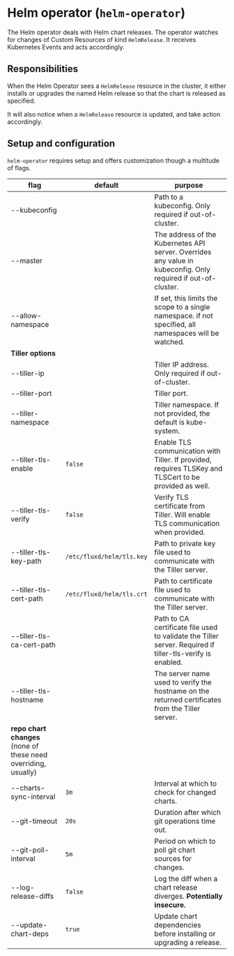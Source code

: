 # Helm operator (`helm-operator`)

The Helm operator deals with Helm chart releases. The operator watches for
changes of Custom Resources of kind `HelmRelease`. It receives Kubernetes
Events and acts accordingly.

## Responsibilities

When the Helm Operator sees a `HelmRelease` resource in the
cluster, it either installs or upgrades the named Helm release so that
the chart is released as specified.

It will also notice when a `HelmRelease` resource is updated, and
take action accordingly.

## Setup and configuration

`helm-operator` requires setup and offers customization though a multitude of flags.

| flag                      | default                       | purpose
| ------------------------  | ----------------------------- | ---
| --kubeconfig              |                               | Path to a kubeconfig. Only required if out-of-cluster.
| --master                  |                               | The address of the Kubernetes API server. Overrides any value in kubeconfig. Only required if out-of-cluster.
| --allow-namespace         |                               | If set, this limits the scope to a single namespace. if not specified, all namespaces will be watched.
| **Tiller options**
| --tiller-ip               |                               | Tiller IP address. Only required if out-of-cluster.
| --tiller-port             |                               | Tiller port.
| --tiller-namespace        |                               | Tiller namespace. If not provided, the default is kube-system.
| --tiller-tls-enable       | `false`                       | Enable TLS communication with Tiller. If provided, requires TLSKey and TLSCert to be provided as well.
| --tiller-tls-verify       | `false`                       | Verify TLS certificate from Tiller. Will enable TLS communication when provided.
| --tiller-tls-key-path     | `/etc/fluxd/helm/tls.key`     | Path to private key file used to communicate with the Tiller server.
| --tiller-tls-cert-path    | `/etc/fluxd/helm/tls.crt`     | Path to certificate file used to communicate with the Tiller server.
| --tiller-tls-ca-cert-path |                               | Path to CA certificate file used to validate the Tiller server. Required if tiller-tls-verify is enabled.
| --tiller-tls-hostname     |                               | The server name used to verify the hostname on the returned certificates from the Tiller server.
| **repo chart changes** (none of these need overriding, usually)
| --charts-sync-interval    | `3m`                          | Interval at which to check for changed charts.
| --git-timeout             | `20s`                         | Duration after which git operations time out.
| --git-poll-interval       | `5m`                          | Period on which to poll git chart sources for changes.
| --log-release-diffs       | `false`                       | Log the diff when a chart release diverges. **Potentially insecure.**
| --update-chart-deps       | `true`                        | Update chart dependencies before installing or upgrading a release.
